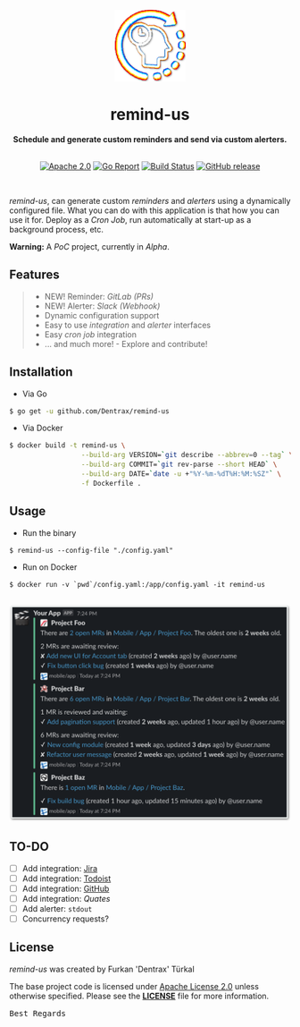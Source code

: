 <p align="center"><a href="https://github.com/Dentrax/remind-us" target="_blank"><img height="128" src="https://raw.githubusercontent.com/Dentrax/remind-us/master/.res/logo.png"></a></p>

<h1 align="center">remind-us</h1>

<div align="center">
    <strong>
    Schedule and generate custom reminders and send via custom alerters.
    </strong>
</div>

<br />

<p align="center">
  <a href="https://opensource.org/licenses/Apache-2.0"><img src="https://img.shields.io/badge/License-Apache%202.0-blue.svg?style=flat-square" alt="Apache 2.0"></a>
  <a href="https://goreportcard.com/report/github.com/Dentrax/remind-us"><img src="https://goreportcard.com/badge/github.com/Dentrax/remind-us?style=flat-square" alt="Go Report"></a>
  <a href="https://github.com/Dentrax/remind-us/actions?workflow=test"><img src="https://img.shields.io/github/workflow/status/Dentrax/remind-us/Test?label=build&logo=github&style=flat-square" alt="Build Status"></a>
  <a href="https://github.com/Dentrax/remind-us/releases/latest"><img src="https://img.shields.io/github/release/Dentrax/remind-us.svg?style=flat-square" alt="GitHub release"></a>
</p>

<br />

*remind-us*, can generate custom _reminders_ and _alerters_ using a dynamically configured file. What you can do with this application is that how you can use it for. Deploy as a _Cron Job_, run automatically at start-up as a background process, etc.

**Warning:** A _PoC_ project, currently in *Alpha*.

## Features

> * NEW! Reminder: *GitLab (PRs)*
> * NEW! Alerter: *Slack (Webhook)*
> * Dynamic configuration support
> * Easy to use _integration_ and _alerter_ interfaces
> * Easy _cron job_ integration
> * ... and much more! - Explore and contribute!

## Installation

* Via Go
```bash
$ go get -u github.com/Dentrax/remind-us
```

* Via Docker
```bash
$ docker build -t remind-us \
                  --build-arg VERSION=`git describe --abbrev=0 --tag` \
                  --build-arg COMMIT=`git rev-parse --short HEAD` \
                  --build-arg DATE=`date -u +"%Y-%m-%dT%H:%M:%SZ"` \
                  -f Dockerfile .
```

## Usage

* Run the binary
```
$ remind-us --config-file "./config.yaml"
```

* Run on Docker
```
$ docker run -v `pwd`/config.yaml:/app/config.yaml -it remind-us
```

## 

![Output](https://raw.githubusercontent.com/Dentrax/remind-us/master/.res/ss-gitlab-slack.png) 

## TO-DO

* [ ] Add integration: [Jira](https://www.atlassian.com/software/jira)
* [ ] Add integration: [Todoist](https://todoist.com/)
* [ ] Add integration: [GitHub](https://github.com/)
* [ ] Add integration: *Quates*
* [ ] Add alerter: `stdout`
* [ ] Concurrency requests?

## License

*remind-us* was created by Furkan 'Dentrax' Türkal

The base project code is licensed under [Apache License 2.0](https://www.apache.org/licenses/LICENSE-2.0) unless otherwise specified. Please see the **[LICENSE](https://github.com/Dentrax/remind-us/blob/master/LICENSE)** file for more information.

<kbd>Best Regards</kbd>


